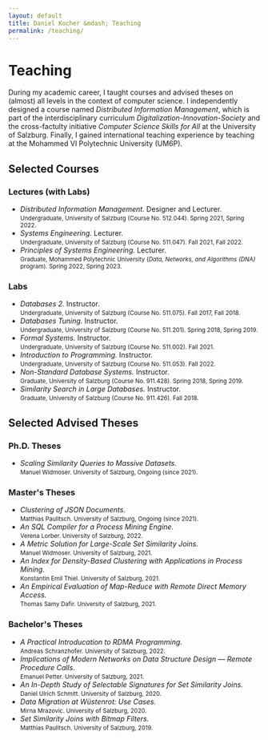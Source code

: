 ```yaml
---
layout: default
title: Daniel Kocher &mdash; Teaching
permalink: /teaching/
---
```


# Teaching

During my academic career, I taught courses and advised theses on (almost) all levels in the context of computer science.
I independently designed a course named _Distributed Information Management_, which is part of the interdisciplinary curriculum _Digitalization-Innovation-Society_ and the cross-factulty initiative _Computer Science Skills for All_ at the University of Salzburg.
Finally, I gained international teaching experience by teaching at the Mohammed VI Polytechnic University (UM6P).

## Selected Courses

### Lectures (with Labs)

- _Distributed Information Management._ Designer and Lecturer.<br />
  <small>Undergraduate, University of Salzburg (Course No. 512.044). Spring 2021, Spring 2022.</small>
- _Systems Engineering._ Lecturer.<br />
  <small>Undergraduate, University of Salzburg (Course No. 511.047). Fall 2021, Fall 2022.</small>
- _Principles of Systems Engineering._ Lecturer.<br />
  <small>Graduate, Mohammed Polytechnic University (_Data, Networks, and Algorithms (DNA)_ program). Spring 2022, Spring 2023.</small>

### Labs

- _Databases 2._ Instructor.<br />
  <small>Undergraduate, University of Salzburg (Course No. 511.075). Fall 2017, Fall 2018.</small>
- _Databases Tuning._ Instructor.<br />
  <small>Undergraduate, University of Salzburg (Course No. 511.201). Spring 2018, Spring 2019.</small>
- _Formal Systems._ Instructor.<br />
  <small>Undergraduate, University of Salzburg (Course No. 511.002). Fall 2021.</small>
- _Introduction to Programming._ Instructor.<br />
  <small>Undergraduate, University of Salzburg (Course No. 511.053). Fall 2022.</small>
- _Non-Standard Database Systems._ Instructor.<br />
  <small>Graduate, University of Salzburg (Course No. 911.428). Spring 2018, Spring 2019.</small>
- _Similarity Search in Large Databases._ Instructor.<br />
  <small>Graduate, University of Salzburg (Course No. 911.426). Fall 2018.</small>

## Selected Advised Theses

### Ph.D. Theses

- _Scaling Similarity Queries to Massive Datasets._<br />
  <small>Manuel Widmoser. University of Salzburg, Ongoing (since 2021).</small>

### Master's Theses

- _Clustering of JSON Documents._<br />
  <small>Matthias Paulitsch. University of Salzburg, Ongoing (since 2021).</small>
- _An SQL Compiler for a Process Mining Engine._<br />
  <small>Verena Lorber. University of Salzburg, 2022.</small>
- _A Metric Solution for Large-Scale Set Similarity Joins._<br />
  <small>Manuel Widmoser. University of Salzburg, 2021.</small>
- _An Index for Density-Based Clustering with Applications in Process Mining._<br />
  <small>Konstantin Emil Thiel. University of Salzburg, 2021.</small>
- _An Empirical Evaluation of Map-Reduce with Remote Direct Memory Access._<br />
  <small>Thomas Samy Dafir. University of Salzburg, 2021.</small>

### Bachelor's Theses

- _A Practical Introducation to RDMA Programming._<br />
  <small>Andreas Schranzhofer. University of Salzburg, 2022.</small>
- _Implications of Modern Networks on Data Structure Design &mdash; Remote Procedure Calls._<br />
  <small>Emanuel Petter. University of Salzburg, 2021.</small>
- _An In-Depth Study of Selectable Signatures for Set Similarity Joins._<br />
  <small>Daniel Ulrich Schmitt. University of Salzburg, 2020.</small>
- _Data Migration at W&uuml;stenrot: Use Cases._<br />
  <small>Mirna Mrazovic. University of Salzburg, 2020.</small>
- _Set Similarity Joins with Bitmap Filters._<br />
  <small>Matthias Paulitsch. University of Salzburg, 2019.</small>
